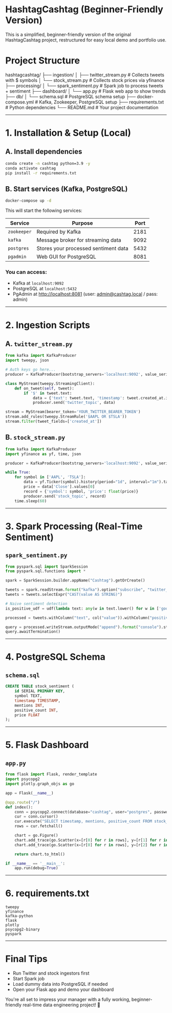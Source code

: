 #  HashtagCashtag (Beginner-Friendly Version)

This is a simplified, beginner-friendly version of the original HashtagCashtag project, restructured for easy local demo and portfolio use.

# Project Structure

hashtagcashtag/
├── ingestion/
│   ├── twitter_stream.py           # Collects tweets with $ symbols
│   └── stock_stream.py             # Collects stock prices via yfinance
├── processing/
│   └── spark_sentiment.py          # Spark job to process tweets + sentiment
├── dashboard/
│   └── app.py                      # Flask web app to show trends
├── db/
│   └── schema.sql                  # PostgreSQL schema setup
├── docker-compose.yml             # Kafka, Zookeeper, PostgreSQL setup
├── requirements.txt               # Python dependencies
└── README.md                      # Your project documentation

---

#  1. Installation & Setup (Local)

## A. Install dependencies
```bash
conda create -n cashtag python=3.9 -y
conda activate cashtag
pip install -r requirements.txt
```

## B. Start services (Kafka, PostgreSQL)
```bash
docker-compose up -d
```

This will start the following services:

| Service     | Purpose                             | Port   |
|-------------|-------------------------------------|--------|
| `zookeeper` | Required by Kafka                   | 2181   |
| `kafka`     | Message broker for streaming data   | 9092   |
| `postgres`  | Stores your processed sentiment data| 5432   |
| `pgadmin`   | Web GUI for PostgreSQL              | 8081   |

### You can access:
- Kafka at `localhost:9092`
- PostgreSQL at `localhost:5432`
- PgAdmin at [http://localhost:8081](http://localhost:8081) (user: admin@cashtag.local / pass: admin)

---

#  2. Ingestion Scripts

## A. `twitter_stream.py`
```python
from kafka import KafkaProducer
import tweepy, json

# Auth keys go here...
producer = KafkaProducer(bootstrap_servers='localhost:9092', value_serializer=lambda v: json.dumps(v).encode('utf-8'))

class MyStream(tweepy.StreamingClient):
    def on_tweet(self, tweet):
        if '$' in tweet.text:
            data = {'text': tweet.text, 'timestamp': tweet.created_at.isoformat()}
            producer.send('twitter_topic', data)

stream = MyStream(bearer_token='YOUR_TWITTER_BEARER_TOKEN')
stream.add_rules(tweepy.StreamRule('$AAPL OR $TSLA'))
stream.filter(tweet_fields=['created_at'])
```

## B. `stock_stream.py`
```python
from kafka import KafkaProducer
import yfinance as yf, time, json

producer = KafkaProducer(bootstrap_servers='localhost:9092', value_serializer=lambda v: json.dumps(v).encode('utf-8'))

while True:
    for symbol in ['AAPL', 'TSLA']:
        data = yf.Ticker(symbol).history(period="1d", interval="1m").tail(1)
        price = data['Close'].values[0]
        record = {'symbol': symbol, 'price': float(price)}
        producer.send('stock_topic', record)
    time.sleep(60)
```

---

#  3. Spark Processing (Real-Time Sentiment)

## `spark_sentiment.py`
```python
from pyspark.sql import SparkSession
from pyspark.sql.functions import *

spark = SparkSession.builder.appName("Cashtag").getOrCreate()

tweets = spark.readStream.format("kafka").option("subscribe", "twitter_topic").load()
tweets = tweets.selectExpr("CAST(value AS STRING)")

# Naive sentiment detection
is_positive_udf = udf(lambda text: any(w in text.lower() for w in ['good','buy','up']), BooleanType())

processed = tweets.withColumn("text", col("value")).withColumn("positive", is_positive_udf(col("text")))

query = processed.writeStream.outputMode("append").format("console").start()
query.awaitTermination()
```

---

#  4. PostgreSQL Schema

## `schema.sql`
```sql
CREATE TABLE stock_sentiment (
    id SERIAL PRIMARY KEY,
    symbol TEXT,
    timestamp TIMESTAMP,
    mentions INT,
    positive_count INT,
    price FLOAT
);
```

---

#  5. Flask Dashboard

## `app.py`
```python
from flask import Flask, render_template
import psycopg2
import plotly.graph_objs as go

app = Flask(__name__)

@app.route("/")
def index():
    conn = psycopg2.connect(database="cashtag", user="postgres", password="postgres", host="localhost")
    cur = conn.cursor()
    cur.execute("SELECT timestamp, mentions, positive_count FROM stock_sentiment WHERE symbol='AAPL'")
    rows = cur.fetchall()

    chart = go.Figure()
    chart.add_trace(go.Scatter(x=[r[0] for r in rows], y=[r[1] for r in rows], name="Mentions"))
    chart.add_trace(go.Scatter(x=[r[0] for r in rows], y=[r[2] for r in rows], name="Positives"))

    return chart.to_html()

if __name__ == '__main__':
    app.run(debug=True)
```

---

#  6. requirements.txt
```
tweepy
yfinance
kafka-python
flask
plotly
psycopg2-binary
pyspark
```

---

#  Final Tips
- Run Twitter and stock ingestors first
- Start Spark job
- Load dummy data into PostgreSQL if needed
- Open your Flask app and demo your dashboard

You're all set to impress your manager with a fully working, beginner-friendly real-time data engineering project! 🎉
